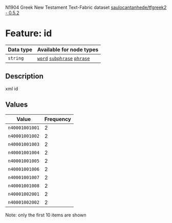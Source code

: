 <p>N1904 Greek New Testament Text-Fabric dataset <a href="https://github.com/saulocantanhede/tfgreek2">saulocantanhede/tfgreek2 - 0.5.2</a></p>

<h1>Feature: id</h1>

<table>
<thead>
<tr>
  <th>Data type</th>
  <th>Available for node types</th>
</tr>
</thead>
<tbody>
<tr>
  <td><code>string</code></td>
  <td><A HREF="featurebynodetype.md#word"><code>word</code></A> <A HREF="featurebynodetype.md#subphrase"><code>subphrase</code></A> <A HREF="featurebynodetype.md#phrase"><code>phrase</code></A></td>
</tr>
</tbody>
</table>

<h2>Description</h2>

<p>xml id</p>

<h2>Values</h2>

<table>
<thead>
<tr>
  <th>Value</th>
  <th>Frequency</th>
</tr>
</thead>
<tbody>
<tr>
  <td><code>n40001001001</code></td>
  <td>2</td>
</tr>
<tr>
  <td><code>n40001001002</code></td>
  <td>2</td>
</tr>
<tr>
  <td><code>n40001001003</code></td>
  <td>2</td>
</tr>
<tr>
  <td><code>n40001001004</code></td>
  <td>2</td>
</tr>
<tr>
  <td><code>n40001001005</code></td>
  <td>2</td>
</tr>
<tr>
  <td><code>n40001001006</code></td>
  <td>2</td>
</tr>
<tr>
  <td><code>n40001001007</code></td>
  <td>2</td>
</tr>
<tr>
  <td><code>n40001001008</code></td>
  <td>2</td>
</tr>
<tr>
  <td><code>n40001002001</code></td>
  <td>2</td>
</tr>
<tr>
  <td><code>n40001002002</code></td>
  <td>2</td>
</tr>
</tbody>
</table>

<p>Note: only the first 10 items are shown</p>
